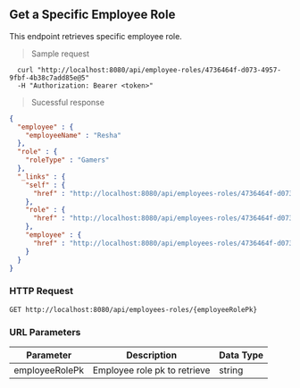 ## Get a Specific Employee Role
This endpoint retrieves specific employee role.

> Sample request

```shell
  curl "http://localhost:8080/api/employee-roles/4736464f-d073-4957-9fbf-4b38c7add85e@5"
  -H "Authorization: Bearer <token>"
```

> Sucessful response

```json
{
  "employee" : {
    "employeeName" : "Resha"
  },
  "role" : {
    "roleType" : "Gamers"
  },
  "_links" : {
    "self" : {
      "href" : "http://localhost:8080/api/employees-roles/4736464f-d073-4957-9fbf-4b38c7add85e@5"
    },
    "role" : {
      "href" : "http://localhost:8080/api/employees-roles/4736464f-d073-4957-9fbf-4b38c7add85e@5/role"
    },
    "employee" : {
      "href" : "http://localhost:8080/api/employees-roles/4736464f-d073-4957-9fbf-4b38c7add85e@5/employee"
    }
  }
}
```

### HTTP Request

`GET http://localhost:8080/api/employees-roles/{employeeRolePk}`

### URL Parameters

Parameter | Description | Data Type
--------- | ----------- | ---------
employeeRolePk | Employee role pk to retrieve | string
